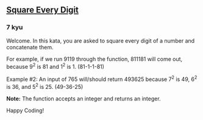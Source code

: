 <h2><a href=https://www.codewars.com/kata/546e2562b03326a88e000020/train/python target="_blank">Square Every Digit</a></h2><h3>7 kyu</h3><p>Welcome. In this kata, you are asked to square every digit of a number and concatenate them.</p><p>For example, if we run 9119 through the function, 811181 will come out, because 9<sup>2</sup> is 81 and 1<sup>2</sup> is 1. (81-1-1-81)</p><p>Example #2: An input of 765 will/should return 493625 because 7<sup>2</sup> is 49, 6<sup>2</sup> is 36, and 5<sup>2</sup> is 25. (49-36-25)</p><p><strong>Note:</strong> The function accepts an integer and returns an integer.</p><p>Happy Coding!</p>